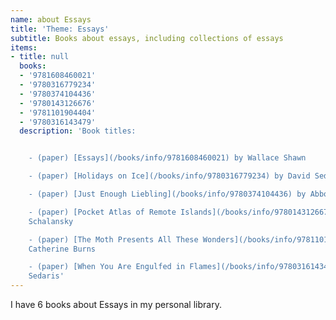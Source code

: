 ```yaml
---
name: about Essays
title: 'Theme: Essays'
subtitle: Books about essays, including collections of essays
items:
- title: null
  books:
  - '9781608460021'
  - '9780316779234'
  - '9780374104436'
  - '9780143126676'
  - '9781101904404'
  - '9780316143479'
  description: 'Book titles:


    - (paper) [Essays](/books/info/9781608460021) by Wallace Shawn

    - (paper) [Holidays on Ice](/books/info/9780316779234) by David Sedaris

    - (paper) [Just Enough Liebling](/books/info/9780374104436) by Abbott Joseph Liebling

    - (paper) [Pocket Atlas of Remote Islands](/books/info/9780143126676) by Judith
    Schalansky

    - (paper) [The Moth Presents All These Wonders](/books/info/9781101904404) by
    Catherine Burns

    - (paper) [When You Are Engulfed in Flames](/books/info/9780316143479) by David
    Sedaris'
---
```

I have 6 books about Essays in my personal library.
